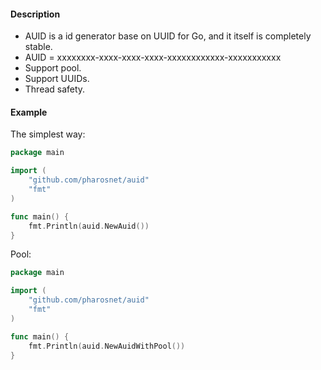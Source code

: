 #### Description
 
* AUID is a id generator base on UUID for Go, and it itself is completely stable.
* AUID = xxxxxxxx-xxxx-xxxx-xxxx-xxxxxxxxxxxx-xxxxxxxxxxx 
* Support pool.
* Support UUIDs.
* Thread safety.

#### Example

The simplest way:

```go
package main

import (
	"github.com/pharosnet/auid"
	"fmt"
)

func main() {
    fmt.Println(auid.NewAuid())
}

```

Pool:

```go
package main

import (
	"github.com/pharosnet/auid"
	"fmt"
)

func main() {
    fmt.Println(auid.NewAuidWithPool())
}

```